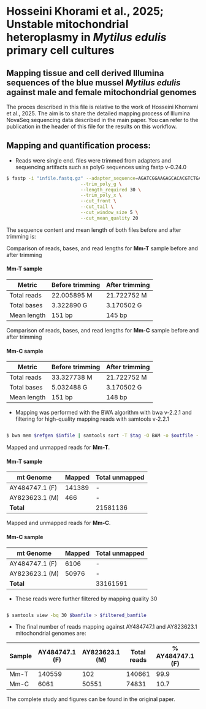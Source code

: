 # Hosseini Khorami et al., 2025; Unstable mitochondrial heteroplasmy in _Mytilus edulis_ primary cell cultures

## Mapping tissue and cell derived Illumina sequences of the blue mussel _Mytilus edulis_ against male and female mitochondrial genomes

The proces described in this file is relative to the work of Hosseini Khorrami et al., 2025. The aim is to share the detailed mapping process of Illumina NovaSeq sequencing data described in the main paper. You can refer to the publication in the header of this file for the results on this workflow.

## Mapping and quantification process:

- Reads were single end. files were trimmed from adapters and sequencing artifacts such as polyG sequences using fastp v-0.24.0

```sh
$ fastp -i "infile.fastq.gz" --adapter_sequence=AGATCGGAAGAGCACACGTCTGAACTCCAGTCA \
                           --trim_poly_g \
                           --length_required 30 \
                           --trim_poly_x \
                           --cut_front \
                           --cut_tail \
                           --cut_window_size 5 \
                           --cut_mean_quality 20
```

The sequence content and mean length of both files before and after trimming is:

Comparison of reads, bases, and read lengths for **Mm-T** sample before and after trimming

#### Mm-T sample
| Metric         | Before trimming | After trimming |
|----------------|-----------------|----------------|
| Total reads    | 22.005895 M     | 21.722752 M    |
| Total bases    | 3.322890 G      | 3.170502 G     |
| Mean length    | 151 bp          | 145 bp         |



Comparison of reads, bases, and read lengths for **Mm-C** sample before and after trimming

#### Mm-C sample
| Metric         | Before trimming | After trimming |
|----------------|-----------------|----------------|
| Total reads    | 33.327738 M     | 21.722752 M    |
| Total bases    | 5.032488 G      | 3.170502 G     |
| Mean length    | 151 bp          | 148 bp         |




- Mapping was performed with the BWA algorithm with bwa v-2.2.1 and filtering for high-quality mapping reads with samtools v-2.2.1

```sh

$ bwa mem $refgen $infile | samtools sort -T $tag -O BAM -o $outfile -

```

Mapped and unmapped reads for **Mm-T**.

#### Mm-T sample
| mt Genome     | Mapped  | Total unmapped |
|---------------|---------|----------------|
| AY484747.1 (F)| 141389  | -              |
| AY823623.1 (M)| 466     | -              |
| **Total**     |         | 21581136       |



Mapped and unmapped reads for **Mm-C**.

#### Mm-C sample
| mt Genome     | Mapped  | Total unmapped |
|---------------|---------|----------------|
| AY484747.1 (F)| 6106    | -              |
| AY823623.1 (M)| 50976   | -              |
| **Total**     |         | 33161591       |


- These reads were further filtered by mapping quality 30

```sh

$ samtools view -bq 30 $bamfile > $filtered_bamfile

```

- The final number of reads mapping against AY484747.1 and AY823623.1 mitochondrial genomes are:

| Sample | AY484747.1 (F) | AY823623.1 (M) | Total reads | % AY484747.1 (F) | % AY823623.1 (M) |
| ------ | -------------- | -------------- | ----------- | ---------------- | ---------------- |
| Mm-T   | 140559         | 102            | 140661      | 99.9             | 0.1              |
| Mm-C   | 6061           | 50551          | 74831       | 10.7             | 89.3             |


The complete study and figures can be found in the original paper.
